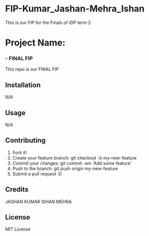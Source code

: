 # FIP-Kumar_Jashan-Mehra_Ishan
This is our FIP for the Finals of IDP term 2



# Project Name:  
### - FINAL FIP
 This repo is our FINAL FIP


## Installation 

N/A 

## Usage 

N/A

## Contributing


1. Fork it!
2. Create your feature branch: git checkout -b my-new-feature
3. Commit your changes: git commit -am 'Add some feature'
4. Push to the branch: git push origin my-new-feature
5. Submit a pull request :D




## Credits 

JASHAN KUMAR 
ISHAN MEHRA
## License 

MIT License
